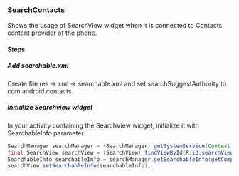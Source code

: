 ### SearchContacts
Shows the usage of SearchView widget when it is connected to Contacts content provider of the phone.

#### Steps

##### Add searchable.xml
Create file res -> xml -> searchable.xml and set searchSuggestAuthority to com.android.contacts.

##### Initialize Searchview widget
In your activity containing the SearchView widget, initialize it with SearchableInfo parameter.

```java
SearchManager searchManager = (SearchManager) getSystemService(Context.SEARCH_SERVICE);
final SearchView searchView = (SearchView) findViewById(R.id.searchView);
SearchableInfo searchableInfo = searchManager.getSearchableInfo(getComponentName());
searchView.setSearchableInfo(searchableInfo);
```
